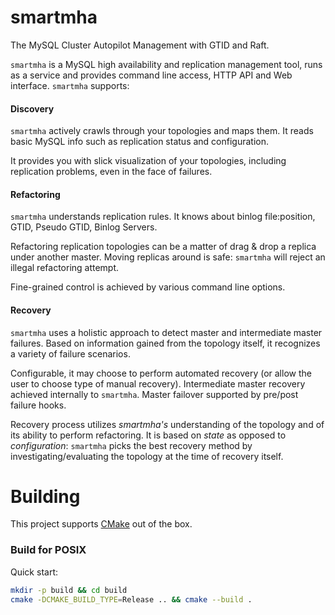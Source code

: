 # smartmha

The MySQL Cluster Autopilot Management with GTID and Raft.

`smartmha` is a MySQL high availability and replication management tool, runs as a service and provides command line access, HTTP API and Web interface. `smartmha` supports:

#### Discovery

`smartmha` actively crawls through your topologies and maps them. It reads basic MySQL info such as replication status and configuration.

It provides you with slick visualization of your topologies, including replication problems, even in the face of failures.

#### Refactoring

`smartmha` understands replication rules. It knows about binlog file:position, GTID, Pseudo GTID, Binlog Servers.

Refactoring replication topologies can be a matter of drag & drop a replica under another master. Moving replicas around is safe: `smartmha` will reject an illegal refactoring attempt.

Fine-grained control is achieved by various command line options.

#### Recovery

`smartmha` uses a holistic approach to detect master and intermediate master failures. Based on information gained from the topology itself, it recognizes a variety of failure scenarios.

Configurable, it may choose to perform automated recovery (or allow the user to choose type of manual recovery). Intermediate master recovery achieved internally to `smartmha`. Master failover supported by pre/post failure hooks.

Recovery process utilizes _smartmha's_ understanding of the topology and of its ability to perform refactoring. It is based on _state_ as opposed to _configuration_: `smartmha` picks the best recovery method by investigating/evaluating the topology at the time of
recovery itself.

# Building

This project supports [CMake](https://cmake.org/) out of the box.

### Build for POSIX

Quick start:

```bash
mkdir -p build && cd build
cmake -DCMAKE_BUILD_TYPE=Release .. && cmake --build .
```
